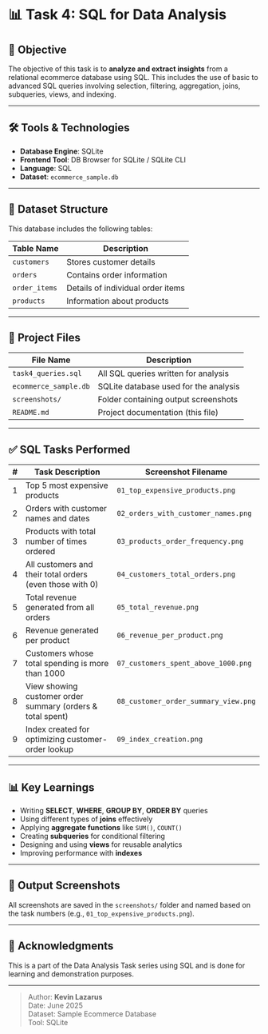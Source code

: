 # 📊 Task 4: SQL for Data Analysis

## 🎯 Objective

The objective of this task is to **analyze and extract insights** from a relational ecommerce database using SQL. This includes the use of basic to advanced SQL queries involving selection, filtering, aggregation, joins, subqueries, views, and indexing.

---

## 🛠️ Tools & Technologies

- **Database Engine**: SQLite  
- **Frontend Tool**: DB Browser for SQLite / SQLite CLI  
- **Language**: SQL  
- **Dataset**: `ecommerce_sample.db`

---

## 🧾 Dataset Structure

This database includes the following tables:

| Table Name   | Description                          |
|--------------|--------------------------------------|
| `customers`  | Stores customer details              |
| `orders`     | Contains order information           |
| `order_items`| Details of individual order items    |
| `products`   | Information about products           |

---

## 📂 Project Files

| File Name                  | Description                             |
|---------------------------|-----------------------------------------|
| `task4_queries.sql`       | All SQL queries written for analysis    |
| `ecommerce_sample.db`     | SQLite database used for the analysis   |
| `screenshots/`            | Folder containing output screenshots    |
| `README.md`               | Project documentation (this file)       |

---

## ✅ SQL Tasks Performed

| # | Task Description                                               | Screenshot Filename                        |
|---|----------------------------------------------------------------|---------------------------------------------|
| 1 | Top 5 most expensive products                                  | `01_top_expensive_products.png`             |
| 2 | Orders with customer names and dates                           | `02_orders_with_customer_names.png`         |
| 3 | Products with total number of times ordered                    | `03_products_order_frequency.png`           |
| 4 | All customers and their total orders (even those with 0)       | `04_customers_total_orders.png`             |
| 5 | Total revenue generated from all orders                        | `05_total_revenue.png`                      |
| 6 | Revenue generated per product                                  | `06_revenue_per_product.png`                |
| 7 | Customers whose total spending is more than 1000               | `07_customers_spent_above_1000.png`         |
| 8 | View showing customer order summary (orders & total spent)     | `08_customer_order_summary_view.png`        |
| 9 | Index created for optimizing customer-order lookup             | `09_index_creation.png`                     |

---

## 📊 Key Learnings

- Writing **SELECT**, **WHERE**, **GROUP BY**, **ORDER BY** queries
- Using different types of **joins** effectively
- Applying **aggregate functions** like `SUM()`, `COUNT()`
- Creating **subqueries** for conditional filtering
- Designing and using **views** for reusable analytics
- Improving performance with **indexes**

---

## 📸 Output Screenshots

All screenshots are saved in the `screenshots/` folder and named based on the task numbers (e.g., `01_top_expensive_products.png`).

---

## 🙌 Acknowledgments

This is a part of the Data Analysis Task series using SQL and is done for learning and demonstration purposes.

---

> Author: **Kevin Lazarus**  
> Date: June 2025  
> Dataset: Sample Ecommerce Database  
> Tool: SQLite  
